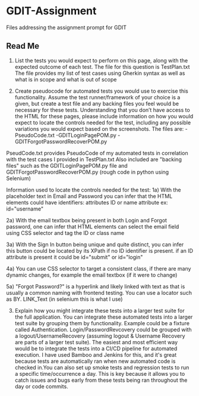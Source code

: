 # GDIT-Assignment
Files addressing the assignment prompt for GDIT

Read Me
-----------

1. List the tests you would expect to perform on this page, along with the expected outcome of each test. 
The file for this question is TestPlan.txt
The file provides my list of test cases using Gherkin syntax as well as what is in scope and what is out of scope 


2. Create pseudocode for automated tests you would use to exercise this functionality. Assume the test runner/framework of your choice is a given, but create a test file and any backing files you feel would be necessary for these tests. Understanding that you don’t have access to the HTML for these pages, please include information on how you would expect to locate the controls needed for the test, including any possible variations you would expect based on the screenshots.
The files are:
-PseudoCode.txt 
-GDITLoginPagePOM.py 
-GDITForgotPasswordRecoverPOM.py

PseudCode.txt provides PseudoCode of my automated tests in correlation with the test cases I provided in TestPlan.txt
Also included are "backing files" such as the GDITLoginPagePOM.py file and GDITForgotPasswordRecoverPOM.py (rough code in python using Selenium)

Information used to locate the controls needed for the test:
1a) With the placeholder text in Email and Password you can infer that the HTML elements could have identifiers:
attributes ID or name attribute 
ex: id="username"

2a) With the email textbox being present in both Login and Forgot password, one can infer that HTML elements can select the email field using CSS selector and tag the ID or class name

3a) With the Sign In button being unique and quite distinct, you can infer this button could be located by its XPath if no ID identifier is present. 
if an ID attribute is present it could be id="submit" or id="login"

4a) You can use CSS selector to target a consistent class, if there are many dynamic changes, for example the email textbox (if it were to change)

5a) "Forgot Password?" is a hyperlink and likely linked with text as that is usually a common naming with frontend testing. You can use a locator such as BY. LINK_Text (in selenium this is what I use)

3. Explain how you might integrate these tests into a larger test suite for the full application.
You can integrate these automated tests into a larger test suite by grouping them by functionality. Example could be a fixture called Authentication. Login/PasswordRevcovery could be grouped with a logout/UsernameRecovery (assuming logout & Username Recovery are parts of a larger test suite). The easiest and most efficient way would be to integrate the tests into a CI/CD pipeline for automated execution. I have used Bamboo and Jenkins for this, and it's great because tests are automatically ran when new automated code is checked in.You can also set up smoke tests and regression tests to run a specific time/occurrence a day. This is key because it allows you to catch issues and bugs early from these tests being ran throughout the day or code commits.